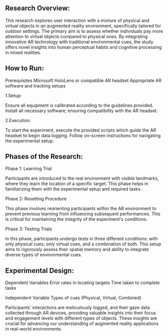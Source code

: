 Research Overview:
---------------------------------------
This research explores user interaction with a mixture of physical and virtual objects in an augmented reality environment, specifically tailored for outdoor settings. The primary aim is to assess whether individuals pay more attention to virtual objects compared to physical ones. By integrating innovative AR technology with traditional environmental cues, the study offers novel insights into human perceptual habits and cognitive processing in mixed realities.


How to Run:
----------------------------
Prerequisites
Microsoft HoloLens or compatible AR headset
Appropriate AR software and tracking setups

1.Setup:

Ensure all equipment is calibrated according to the guidelines provided.
Install all necessary software, ensuring compatibility with the AR headset.

2.Execution:

To start the experiment, execute the provided scripts which guide the AR headset to begin data logging.
Follow on-screen instructions for navigating the experimental setup.


Phases of the Research:
--------------------------------------------
Phase 1: Learning Trial

Participants are introduced to the real environment with visible landmarks, where they learn the location of a specific target. This phase helps in familiarizing them with the experimental setup and required tasks.

Phase 2: Resetting Procedure

This phase involves reorienting participants within the AR environment to prevent previous learning from influencing subsequent performances. This is critical for maintaining the integrity of the experiment's conditions.

Phase 3: Testing Trials

In this phase, participants undergo tests in three different conditions: with only physical cues, only virtual cues, and a combination of both. This setup aims to rigorously assess their spatial memory and ability to integrate diverse types of environmental cues.

Experimental Design:
------------------
Dependent Variables
Error rates in locating targets
Time taken to complete tasks

Independent Variable
Types of cues (Physical, Virtual, Combined)

Participants' interactions are meticulously logged, and their gaze data collected through AR devices, providing valuable insights into their focus and engagement levels with different types of objects. These insights are crucial for advancing our understanding of augmented reality applications in real-world environments.

